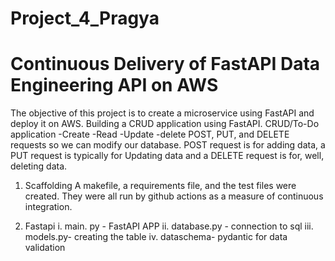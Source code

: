# Project_4_Pragya
# Continuous Delivery of FastAPI Data Engineering API on AWS

The objective of this project is to create a microservice using FastAPI and deploy it on AWS. 
Building a CRUD application using FastAPI. 
CRUD/To-Do application
-Create
-Read 
-Update
-delete
 POST, PUT, and DELETE requests so we can modify our database. POST request is for adding data, a PUT request is typically for Updating data and a DELETE request is for, well, deleting data.

1. Scaffolding
A makefile, a requirements file, and the test files were created. They were all run by github actions as a measure of continuous integration. 

2. Fastapi 
    i. main. py - FastAPI APP
    ii. database.py - connection to sql
    iii. models.py- creating the table
    iv. dataschema- pydantic for data validation
